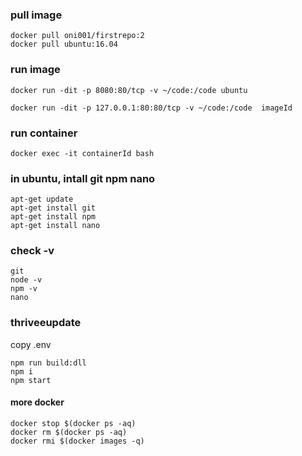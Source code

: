
### pull image
```
docker pull oni001/firstrepo:2
docker pull ubuntu:16.04
```

### run image
```
docker run -dit -p 8080:80/tcp -v ~/code:/code ubuntu

docker run -dit -p 127.0.0.1:80:80/tcp -v ~/code:/code  imageId

```

### run container
```
docker exec -it containerId bash
```

### in ubuntu, intall git npm nano 
```
apt-get update
apt-get install git  
apt-get install npm 
apt-get install nano
```

### check -v
```
git 
node -v
npm -v
nano
```

### thriveeupdate
copy .env

```
npm run build:dll 
npm i
npm start
```


#### more docker 

```
docker stop $(docker ps -aq)    
docker rm $(docker ps -aq)    
docker rmi $(docker images -q)   
```



